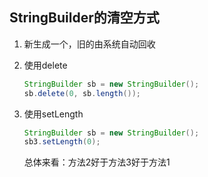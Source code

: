 ## StringBuilder的清空方式

1. 新生成一个，旧的由系统自动回收

2. 使用delete

   ```java
   StringBuilder sb = new StringBuilder();
   sb.delete(0, sb.length());
   ```

3. 使用setLength

   ```java
   StringBuilder sb = new StringBuilder();
   sb3.setLength(0);
   ```

   总体来看：方法2好于方法3好于方法1